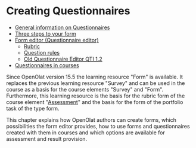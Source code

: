 # Creating Questionnaires

* [General information on Questionnaires](../forms/General_information_on_Forms.md)
* [Three steps to your form](../forms/Three_Steps_to_your_Form.md)
* [Form editor (Questionnaire editor)](../forms/Form_editor_Questionnaire_editor.md)
  * [Rubric](Rubric.md)
  * [Question rules](Question_rules.md)
  * [Old Questionnaire Editor QTI 1.2](General_information_on_Forms.md)
* [Questionnaires in courses](../forms/Forms_in_Courses.md)

Since OpenOlat version 15.5 the learning resource "Form" is available. It replaces the previous learning resource "Survey" and can be used in the course as a basis for the course elements "Survey" and "Form". Furthermore, this learning resource is the basis for the rubric form of the course element "[Assessment](../course_elements/Course_Element_Assessment.md)" and the basis for the form of the portfolio task of the type form.

This chapter explains how OpenOlat authors can create forms, which possibilities the form editor provides, how to use forms and questionnaires created with them in courses and which options are available for assessment and result provision.
